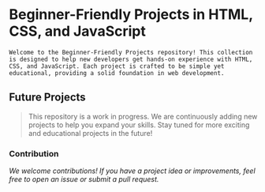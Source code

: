 # Beginner-Friendly Projects in HTML, CSS, and JavaScript

```
Welcome to the Beginner-Friendly Projects repository! This collection is designed to help new developers get hands-on experience with HTML, CSS, and JavaScript. Each project is crafted to be simple yet educational, providing a solid foundation in web development.
```
## Future Projects 

>This repository is a work in progress. We are continuously adding new projects to help you expand your skills. Stay tuned for more exciting and educational projects in the future!








### Contribution

*We welcome contributions! If you have a project idea or improvements, feel free to open an issue or submit a pull request.*

